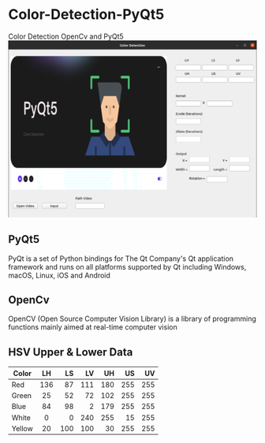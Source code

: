 # Color-Detection-PyQt5

Color Detection OpenCv and PyQt5
![Color Detection UI](img/ss.png)

## PyQt5

PyQt is a set of Python bindings for The Qt Company's Qt application framework and runs on all platforms supported by Qt including Windows, macOS, Linux, iOS and Android

## OpenCv

OpenCV (Open Source Computer Vision Library) is a library of programming functions mainly aimed at real-time computer vision

## HSV Upper & Lower Data

| Color  | LH  |  LS |  LV |  UH |  US |  UV |
| ------ | :-: | --: | --: | --: | --: | --: |
| Red    | 136 |  87 | 111 | 180 | 255 | 255 |
| Green  | 25  |  52 |  72 | 102 | 255 | 255 |
| Blue   | 84  |  98 |   2 | 179 | 255 | 255 |
| White  |  0  |   0 | 240 | 255 |  15 | 255 |
| Yellow | 20  | 100 | 100 |  30 | 255 | 255 |
